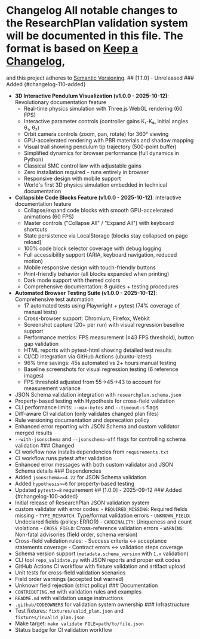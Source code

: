 # Changelog All notable changes to the ResearchPlan validation system will be documented in this file. The format is based on [Keep a Changelog](https://keepachangelog.com/en/1.0.0/),

and this project adheres to [Semantic Versioning](https://semver.org/spec/v2.0.0.html). ## [1.1.0] - Unreleased ### Added {#changelog-110-added}
- **3D Interactive Pendulum Visualization (v1.0.0 - 2025-10-12)**: Revolutionary documentation feature
  - Real-time physics simulation with Three.js WebGL rendering (60 FPS)
  - Interactive parameter controls (controller gains K₁-K₆, initial angles θ₁, θ₂)
  - Orbit camera controls (zoom, pan, rotate) for 360° viewing
  - GPU-accelerated rendering with PBR materials and shadow mapping
  - Visual trail showing pendulum tip trajectory (500-point buffer)
  - Simplified dynamics for browser performance (full dynamics in Python)
  - Classical SMC control law with adjustable gains
  - Zero installation required - runs entirely in browser
  - Responsive design with mobile support
  - World's first 3D physics simulation embedded in technical documentation
- **Collapsible Code Blocks Feature (v1.0.0 - 2025-10-12)**: Interactive documentation feature
  - Collapse/expand code blocks with smooth GPU-accelerated animations (60 FPS)
  - Master controls ("Collapse All" / "Expand All") with keyboard shortcuts
  - State persistence via LocalStorage (blocks stay collapsed on page reload)
  - 100% code block selector coverage with debug logging
  - Full accessibility support (ARIA, keyboard navigation, reduced motion)
  - Mobile responsive design with touch-friendly buttons
  - Print-friendly behavior (all blocks expanded when printing)
  - Dark mode support with themed colors
  - Comprehensive documentation: 8 guides + testing procedures
- **Automated Browser Testing Suite (v1.0.0 - 2025-10-12)**: Comprehensive test automation
  - 17 automated tests using Playwright + pytest (74% coverage of manual tests)
  - Cross-browser support: Chromium, Firefox, Webkit
  - Screenshot capture (20+ per run) with visual regression baseline support
  - Performance metrics: FPS measurement (≥43 FPS threshold), button gap validation
  - HTML reports with pytest-html showing detailed test results
  - CI/CD integration via GitHub Actions (ubuntu-latest)
  - 96% time savings: 45s automated vs 2+ hours manual testing
  - Baseline screenshots for visual regression testing (6 reference images)
  - FPS threshold adjusted from 55→45→43 to account for measurement variance
- JSON Schema validation integration with `researchplan.schema.json`
- Property-based testing with Hypothesis for cross-field validation
- CLI performance limits: `--max-bytes` and `--timeout-s` flags
- Diff-aware CI validation (only validates changed plan files)
- Rule versioning documentation and deprecation policy
- Enhanced error reporting with JSON Schema and custom validator merged results
- `--with-jsonschema` and `--jsonschema-off` flags for controlling schema validation ### Changed
- CI workflow now installs dependencies from `requirements.txt`
- CI workflow runs pytest after validation
- Enhanced error messages with both custom validator and JSON Schema details ### Dependencies
- Added `jsonschema>=4.22` for JSON Schema validation
- Added `hypothesis>=6` for property-based testing
- Updated `pytest>=8` requirement ## [1.0.0] - 2025-09-12 ### Added {#changelog-100-added}
- Initial release of ResearchPlan JSON validation system
- custom validator with error codes: - `REQUIRED_MISSING`: Required fields missing - `TYPE_MISMATCH`: Type/format validation errors - `UNKNOWN_FIELD`: Undeclared fields (policy: ERROR) - `CARDINALITY`: Uniqueness and count violations - `CROSS_FIELD`: Cross-reference validation errors - `WARNING`: Non-fatal advisories (field order, schema version)
- Cross-field validation rules: - Success criteria ↔ acceptance statements coverage - Contract errors ↔ validation steps coverage
- Schema version support (`metadata.schema_version` with `1.x` validation)
- CLI tool `repo_validate.py` with JSON reports and proper exit codes
- GitHub Actions CI workflow with fixture validation and artifact upload
- Unit tests for cross-field validation scenarios
- Field order warnings (accepted but warned)
- Unknown field rejection (strict policy) ### Documentation
- `CONTRIBUTING.md` with validation rules and examples
- `README.md` with validation usage instructions
- `.github/CODEOWNERS` for validation system ownership ### Infrastructure
- Test fixtures: `fixtures/valid_plan.json` and `fixtures/invalid_plan.json`
- Make target: `make validate FILE=path/to/file.json`
- Status badge for CI validation workflow